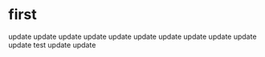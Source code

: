 # first
update update
update
update update
update
update
update
update
update
update
test update
update
